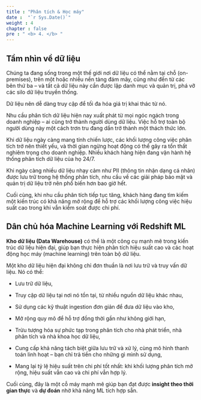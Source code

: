 ```yaml
---
title : "Phân tích & Học máy"
date :  "`r Sys.Date()`" 
weight : 4 
chapter : false
pre : " <b> 4. </b> "
---
```


## Tầm nhìn về dữ liệu

Chúng ta đang sống trong một thế giới nơi dữ liệu có thể nằm tại chỗ (on-premises), trên một hoặc nhiều nền tảng đám mây, cũng như đến từ các bên thứ ba – và tất cả dữ liệu này cần được lập danh mục và quản trị, phá vỡ các silo dữ liệu truyền thống.

Dữ liệu nên dễ dàng truy cập để tối đa hóa giá trị khai thác từ nó.

Nhu cầu phân tích dữ liệu hiện nay xuất phát từ mọi ngóc ngách trong doanh nghiệp – ai cũng trở thành người dùng dữ liệu. Việc hỗ trợ toàn bộ người dùng này một cách trơn tru đang dần trở thành một thách thức lớn.

Khi dữ liệu ngày càng mang tính chiến lược, các khối lượng công việc phân tích trở nên thiết yếu, và thời gian ngừng hoạt động có thể gây ra tổn thất nghiêm trọng cho doanh nghiệp. Nhiều khách hàng hiện đang vận hành hệ thống phân tích dữ liệu của họ 24/7.

Khi ngày càng nhiều dữ liệu nhạy cảm như PII (thông tin nhận dạng cá nhân) được lưu trữ trong hệ thống phân tích, nhu cầu về các giải pháp bảo mật và quản trị dữ liệu trở nên phổ biến hơn bao giờ hết.

Cuối cùng, khi nhu cầu phân tích tiếp tục tăng, khách hàng đang tìm kiếm một kiến trúc có khả năng mở rộng để hỗ trợ các khối lượng công việc hiệu suất cao trong khi vẫn kiểm soát được chi phí.

## Dân chủ hóa Machine Learning với Redshift ML

**Kho dữ liệu (Data Warehouse)** có thể là một công cụ mạnh mẽ trong kiến trúc dữ liệu hiện đại, giúp bạn thực hiện phân tích hiệu suất cao và các hoạt động học máy (machine learning) trên toàn bộ dữ liệu.

Một kho dữ liệu hiện đại không chỉ đơn thuần là nơi lưu trữ và truy vấn dữ liệu. Nó có thể:


- Lưu trữ dữ liệu,

- Truy cập dữ liệu tại nơi nó tồn tại, từ nhiều nguồn dữ liệu khác nhau,

- Sử dụng các kỹ thuật ingestion đơn giản để đưa dữ liệu vào kho,

- Mở rộng quy mô để hỗ trợ đồng thời gần như không giới hạn,

- Trừu tượng hóa sự phức tạp trong phân tích cho nhà phát triển, nhà phân tích và nhà khoa học dữ liệu,

- Cung cấp khả năng tách biệt giữa lưu trữ và xử lý, cùng mô hình thanh toán linh hoạt – bạn chỉ trả tiền cho những gì mình sử dụng,

- Mang lại tỷ lệ hiệu suất trên chi phí tốt nhất: khi khối lượng phân tích mở rộng, hiệu suất vẫn cao và chi phí vẫn hợp lý.

Cuối cùng, đây là một cỗ máy mạnh mẽ giúp bạn đạt được **insight theo thời gian thực** và **dự đoán** nhờ khả năng ML tích hợp sẵn.